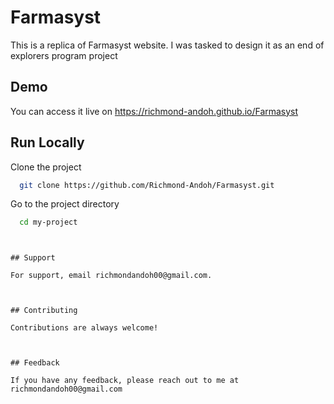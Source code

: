 
# Farmasyst

This is a replica of Farmasyst website. I was tasked to design 
it as an end of explorers program project
## Demo

You can access it live on  https://richmond-andoh.github.io/Farmasyst


## Run Locally

Clone the project

```bash
  git clone https://github.com/Richmond-Andoh/Farmasyst.git
```

Go to the project directory

```bash
  cd my-project
```


```


## Support

For support, email richmondandoh00@gmail.com.



## Contributing

Contributions are always welcome!



## Feedback

If you have any feedback, please reach out to me at richmondandoh00@gmail.com

